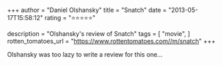 +++
author = "Daniel Olshansky"
title = "Snatch"
date = "2013-05-17T15:58:12"
rating = "⭐⭐⭐⭐⭐"

description = "Olshansky's review of Snatch"
tags = [
    "movie",
]
rotten_tomatoes_url = "https://www.rottentomatoes.com//m/snatch"
+++

Olshansky was too lazy to write a review for this one...
